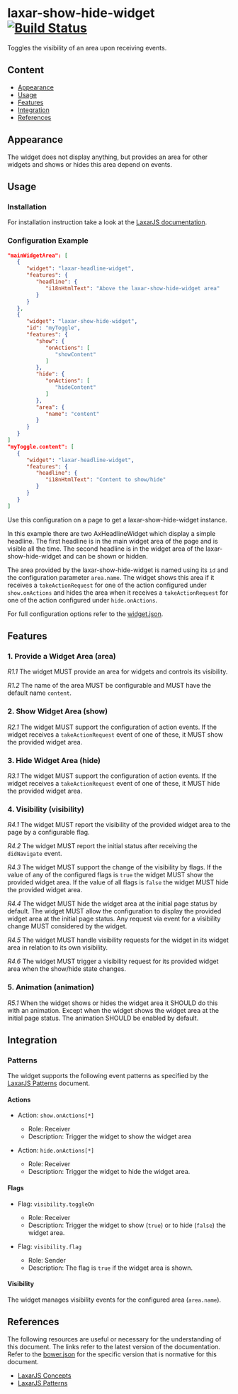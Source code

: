 # laxar-show-hide-widget [![Build Status](https://travis-ci.org/LaxarJS/ax-show-hide-widget.svg?branch=master)](https://travis-ci.org/LaxarJS/ax-show-hide-widget)

Toggles the visibility of an area upon receiving events.

## Content
* [Appearance](#appearance)
* [Usage](#usage)
* [Features](#features)
* [Integration](#integration)
* [References](#references)

## Appearance
The widget does not display anything, but provides an area for other widgets and shows or hides this area depend on events.


## Usage
### Installation
For installation instruction take a look at the [LaxarJS documentation](https://github.com/LaxarJS/laxar/blob/master/docs/manuals/installing_widgets.md).

### Configuration Example
```json
"mainWidgetArea": [
   {
      "widget": "laxar-headline-widget",
      "features": {
         "headline": {
            "i18nHtmlText": "Above the laxar-show-hide-widget area"
         }
      }
   },
   {
      "widget": "laxar-show-hide-widget",
      "id": "myToggle",
      "features": {
         "show": {
            "onActions": [
               "showContent"
            ]
         },
         "hide": {
            "onActions": [
               "hideContent"
            ]
         },
         "area": {
            "name": "content"
         }
      }
   }
]
"myToggle.content": [
   {
      "widget": "laxar-headline-widget",
      "features": {
         "headline": {
            "i18nHtmlText": "Content to show/hide"
         }
      }
   }
]
```
Use this configuration on a page to get a laxar-show-hide-widget instance.

In this example there are two AxHeadlineWidget which display a simple headline.
The first headline is in the main widget area of the page and is visible all the time.
The second headline is in the widget area of the laxar-show-hide-widget and can be shown or hidden.

The area provided by the laxar-show-hide-widget is named using its `id` and the configuration parameter `area.name`.
The widget shows this area if it receives a `takeActionRequest` for one of the action configured under `show.onActions` and hides the area when it receives a `takeActionRequest` for one of the action configured under `hide.onActions`.

For full configuration options refer to the [widget.json](widget.json).

## Features
### 1. Provide a Widget Area (area)
*R1.1* The widget MUST provide an area for widgets and controls its visibility.

*R1.2* The name of the area MUST be configurable and MUST have the default name `content`.


### 2. Show Widget Area (show)
*R2.1* The widget MUST support the configuration of action events.
If the widget receives a `takeActionRequest` event of one of these, it MUST show the provided widget area.

### 3. Hide Widget Area (hide)
*R3.1* The widget MUST support the configuration of action events.
If the widget receives a `takeActionRequest` event of one of these, it MUST hide the provided widget area.

### 4. Visibility (visibility)
*R4.1* The widget MUST report the visibility of the provided widget area to the page by a configurable flag.

*R4.2* The widget MUST report the initial status after receiving the `didNavigate` event.

*R4.3* The widget MUST support the change of the visibility by flags.
If the value of any of the configured flags is `true` the widget MUST show the provided widget area.
If the value of all flags is `false` the widget MUST hide the provided widget area.

*R4.4* The widget MUST hide the widget area at the initial page status by default.
The widget MUST allow the configuration to display the provided widget area at the initial page status.
Any request via event for a visibility change MUST considered by the widget.

*R4.5* The widget MUST handle visibility requests for the widget in its widget area in relation to its own visibility.

*R4.6* The widget MUST trigger a visibility request for its provided widget area when the show/hide state changes.

### 5. Animation (animation)
*R5.1* When the widget shows or hides the widget area it SHOULD do this with an animation.
Except when the widget shows the widget area at the initial page status.
The animation SHOULD be enabled by default.

## Integration
### Patterns
The widget supports the following event patterns as specified by the [LaxarJS Patterns] document.

#### Actions
* Action: `show.onActions[*]`
   * Role: Receiver
   * Description: Trigger the widget to show the widget area


* Action: `hide.onActions[*]`
   * Role: Receiver
   * Description: Trigger the widget to hide the widget area.


#### Flags
* Flag: `visibility.toggleOn`
   * Role: Receiver
   * Description: Trigger the widget to show (`true`) or to hide (`false`) the widget area.


* Flag: `visibility.flag`
   * Role: Sender
   * Description: The flag is `true` if the widget area is shown.


#### Visibility
The widget manages visibility events for the configured area (`area.name`).

## References
The following resources are useful or necessary for the understanding of this document.
The links refer to the latest version of the documentation.
Refer to the [bower.json](bower.json) for the specific version that is normative for this document.

* [LaxarJS Concepts]
* [LaxarJS Patterns]

[LaxarJS Concepts]: https://github.com/LaxarJS/laxar/blob/master/docs/concepts.md "LaxarJS Concepts"
[LaxarJS Patterns]: https://github.com/LaxarJS/laxar_patterns/blob/master/docs/index.md "LaxarJS Patterns"
